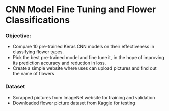 # CNN Model Fine Tuning and Flower Classifications

### Objective:

+ Compare 10 pre-trained Keras CNN models on their effectiveness in classifying flower types.
+ Pick the best pre-trained model and fine tune it, in the hope of improving its prediction accuracy and reduction in loss.
+ Create a simple website where uses can upload pictures and find out the name of flowers

### Dataset

+ Scrapped pictures from ImageNet website for training and validation
+ Downloaded flower picture dataset from Kaggle for testing



